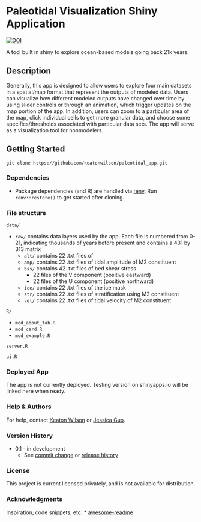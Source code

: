 # Paleotidal Visualization Shiny Application

[![DOI](https://zenodo.org/badge/649434353.svg)](https://zenodo.org/doi/10.5281/zenodo.10020155)


A tool built in shiny to explore ocean-based models going back 21k
years.

## Description

Generally, this app is designed to allow users to explore four main
datasets in a spatial/map format that represent the outputs of modeled
data. Users can visualize how different modeled outputs have changed
over time by using slider controls or through an animation, which
trigger updates on the map portion of the app. In addition, users can
zoom to a particular area of the map, click individual cells to get more
granular data, and choose some specifics/thresholds associated with
particular data sets. The app will serve as a visualization
tool for nonmodelers.

## Getting Started

```         
git clone https://github.com/keatonwilson/paleotidal_app.git
```

### Dependencies

-   Package dependencies (and R) are handled via
    [renv](https://rstudio.github.io/renv/index.html). Run
    `renv::restore()` to get started after cloning.
    
### File structure

`data/` 
   - `raw/` contains data layers used by the app. Each file is numbered from 0-21, indicating thousands of years before present and contains a 431 by 313 matrix
     - `alt/` contains 22 .txt files of  
     - `amp/` contains 22 .txt files of tidal amplitude of M2 constituent
     - `bss/` contains 42 .txt files of bed shear stress
       - 22 files of the V component (positive eastward)
       - 22 files of the U component (positive northward)
     - `ice/` contains 22 .txt files of the ice mask
     - `str/` contains 22 .txt files of stratification using M2 constituent
     - `vel/` contains 22 .txt files of tidal velocity of M2 constituent
     
`R/`
   - `mod_about_tab.R`
   - `mod_card.R`
   - `mod_example.R`
   
`server.R`

`ui.R`

### Deployed App

The app is not currently deployed. Testing version on shinyapps.io will
be linked here when ready.

### Help & Authors

For help, contact [Keaton Wilson](mailto:keatonwilson@me.com) or [Jessica
Guo](mailto:jessicaguo@arizona.edu).

### Version History

-   0.1 - in development
    -   See [commit
        change](https://github.com/keatonwilson/paleotidal_app/commits/main)
        or [release
        history](https://github.com/keatonwilson/paleotidal_app/releases)

### License

This project is current licensed privately, and is not available for
distribution.

### Acknowledgments

Inspiration, code snippets, etc. \*
[awesome-readme](https://github.com/matiassingers/awesome-readme)
